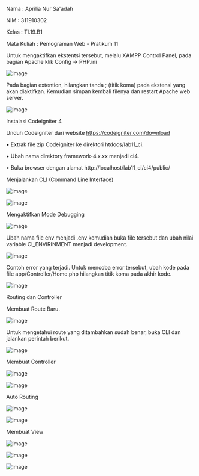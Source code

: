 Nama    : Aprilia Nur Sa'adah<p>
NIM     : 311910302<p>
Kelas   : TI.19.B1<p>
Mata Kuliah : Pemograman Web - Pratikum 11<p>

Untuk mengaktifkan ekstentsi tersebut, melalu XAMPP Control Panel, pada bagian
Apache klik Config -> PHP.ini <p>
![image](https://user-images.githubusercontent.com/54062259/121946364-0d24fa80-cd7f-11eb-8288-c27b69aa8162.png)

Pada bagian extention, hilangkan tanda ; (titik koma) pada ekstensi yang akan diaktifkan. Kemudian simpan kembali filenya dan restart Apache web server.<p>
![image](https://user-images.githubusercontent.com/54062259/121946569-43fb1080-cd7f-11eb-904a-f675fba54f24.png)

Instalasi Codeigniter 4<p>
Unduh Codeigniter dari website https://codeigniter.com/download<p>
• Extrak file zip Codeigniter ke direktori htdocs/lab11_ci.<p>
• Ubah nama direktory framework-4.x.xx menjadi ci4.<p>
• Buka browser dengan alamat http://localhost/lab11_ci/ci4/public/<p>

  
Menjalankan CLI (Command Line Interface)<p>
![image](https://user-images.githubusercontent.com/54062259/121948578-99382180-cd81-11eb-897b-7a568f7194db.png)

![image](https://user-images.githubusercontent.com/54062259/121948665-b836b380-cd81-11eb-88e5-09ccfda3e4e2.png)

Mengaktifkan Mode Debugging<p>
![image](https://user-images.githubusercontent.com/54062259/121948925-16639680-cd82-11eb-9eec-46e2504cbe42.png)

Ubah nama file env menjadi .env kemudian buka file tersebut dan ubah nilai variable CI_ENVIRINMENT menjadi development.<p>
![image](https://user-images.githubusercontent.com/54062259/121949638-e5379600-cd82-11eb-84a7-90c9cc471dda.png)
  
Contoh error yang terjadi. Untuk mencoba error tersebut, ubah kode pada file app/Controller/Home.php hilangkan titik koma pada akhir kode.<p> 
![image](https://user-images.githubusercontent.com/54062259/121949569-cd601200-cd82-11eb-825f-fe7c6eee8331.png)

Routing dan Controller<p>
Membuat Route Baru.<p>
![image](https://user-images.githubusercontent.com/54062259/121949864-2e87e580-cd83-11eb-98d7-d8f46d8e3074.png)

Untuk mengetahui route yang ditambahkan sudah benar, buka CLI dan jalankan perintah berikut.<p>
![image](https://user-images.githubusercontent.com/54062259/121949963-49f2f080-cd83-11eb-8454-e7a99a29a1aa.png)

Membuat Controller<p>
![image](https://user-images.githubusercontent.com/54062259/121950570-0056d580-cd84-11eb-8767-9363593414c1.png)

![image](https://user-images.githubusercontent.com/54062259/121950839-56c41400-cd84-11eb-9073-53dea5a999fd.png)

Auto Routing<p>
![image](https://user-images.githubusercontent.com/54062259/121950692-2d0aed00-cd84-11eb-9ccb-afc27bb9e4c9.png)

![image](https://user-images.githubusercontent.com/54062259/121950769-42801700-cd84-11eb-8b56-a024d884d9f6.png)

Membuat View<p>
![image](https://user-images.githubusercontent.com/54062259/121951208-d3ef8900-cd84-11eb-8fc6-99835ff6bea8.png)

![image](https://user-images.githubusercontent.com/54062259/121951232-db169700-cd84-11eb-81ec-5e524efd6fcc.png)

![image](https://user-images.githubusercontent.com/54062259/121951298-f2ee1b00-cd84-11eb-98ff-14faa617bfa0.png)

